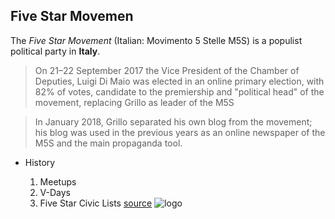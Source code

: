 ## Five Star Movemen
The _Five Star Movement_ (Italian: Movimento 5 Stelle M5S) is a populist political party in **Italy**.
> On 21–22 September 2017 the Vice President of the Chamber of Deputies, Luigi Di Maio was elected in an online primary election, with 82% of votes, candidate to the premiership and "political head" of the movement, replacing Grillo as leader of the M5S

>In January 2018, Grillo separated his own blog from the movement; his blog was used in the previous years as an online newspaper of the M5S and the main propaganda tool.

* History

    1. Meetups
    2. V-Days
    3. Five Star Civic Lists
    [source](https://en.wikipedia.org/wiki/Five_Star_Movement)
    ![logo](https://en.wikipedia.org/wiki/Five_Star_Movement#/media/File:MoVimento_5_Stelle_logo.png)
